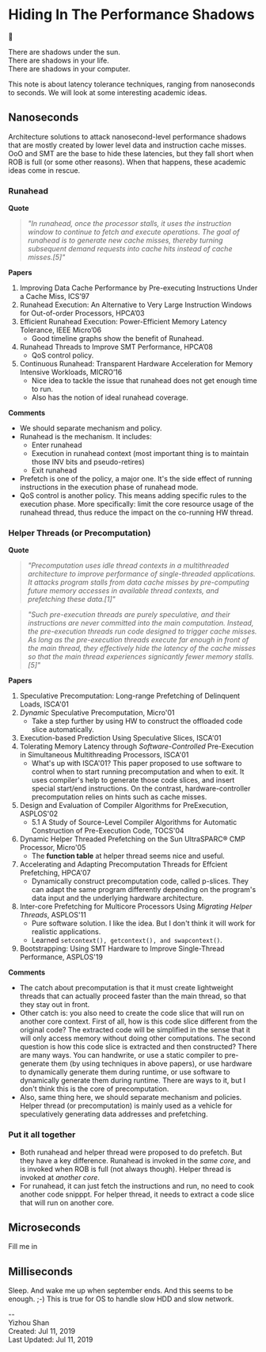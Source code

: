 # Hiding In The Performance Shadows

:vertical_traffic_light:

There are shadows under the sun.  
There are shadows in your life.  
There are shadows in your computer.  

This note is about latency tolerance techniques,
ranging from nanoseconds to seconds. We will look at some
interesting academic ideas.

## Nanoseconds

Architecture solutions to attack nanosecond-level performance shadows
that are mostly created by lower level data and instruction cache misses.
OoO and SMT are the base to hide these latencies, but they fall short
when ROB is full (or some other reasons).
When that happens, these academic ideas come in rescue.

### Runahead

**Quote**
> *"In runahead, once the processor stalls, it uses the instruction window to
> continue to fetch and execute operations. The goal of runahead is to generate
> new cache misses, thereby turning subsequent demand requests into cache hits
> instead of cache misses.[5]"*

**Papers**

1. Improving Data Cache Performance by Pre-executing Instructions Under a Cache Miss, ICS’97
2. Runahead Execution: An Alternative to Very Large Instruction Windows for Out-of-order Processors, HPCA’03
3. Efficient Runahead Execution: Power-Efficient Memory Latency Tolerance, IEEE Micro’06
    - Good timeline graphs show the benefit of Runahead.
4. Runahead Threads to Improve SMT Performance, HPCA’08
    - QoS control policy.
5. Continuous Runahead: Transparent Hardware Acceleration for Memory Intensive Workloads, MICRO’16
    - Nice idea to tackle the issue that runahead does not get enough time to run.
    - Also has the notion of ideal runahead coverage.

**Comments**

- We should separate mechanism and policy.
- Runahead is the mechanism. It includes:
    - Enter runahead
    - Execution in runahead context (most important thing is to maintain those INV bits and pseudo-retires)
    - Exit runahead
- Prefetch is one of the policy, a major one. It's the side effect of running instructions in the execution phase of runahead mode.
- QoS control is another policy. This means adding specific rules to the execution phase. More specifically: limit the core resource usage of the runahead thread, thus reduce the impact on the co-running HW thread.


### Helper Threads (or Precomputation)

**Quote**
> *"Precomputation uses idle thread contexts in a multithreaded architecture
> to improve performance of single-threaded applications.
> It attacks program stalls from data cache misses by
> pre-computing future memory accesses in available thread
> contexts, and prefetching these data.[1]"*

> *"Such pre-execution threads are
> purely speculative, and their instructions are never committed
> into the main computation. Instead, the pre-execution
> threads run code designed to trigger cache misses. As long
> as the pre-execution threads execute far enough in front of
> the main thread, they effectively hide the latency of the
> cache misses so that the main thread experiences signicantly fewer memory stalls.[5]"*

**Papers**

1. Speculative Precomputation: Long-range Prefetching of Delinquent Loads, ISCA'01
2. *Dynamic* Speculative Precomputation, Micro'01
    - Take a step further by using HW to construct the offloaded code slice automatically.
3. Execution-based Prediction Using Speculative Slices, ISCA'01
4. Tolerating Memory Latency through *Software-Controlled* Pre-Execution in Simultaneous Multithreading Processors, ISCA'01
    - What's up with ISCA'01? This paper proposed to use software to control
    when to start running precomputation and when to exit. It uses compiler's
    help to generate those code slices, and insert special start/end instructions.
    On the contrast, hardware-controller precomputation relies on hints such
    as cache misses.
5. Design and Evaluation of Compiler Algorithms for PreExecution, ASPLOS'02
    - 5.1 A Study of Source-Level Compiler Algorithms for Automatic Construction of Pre-Execution Code, TOCS'04
6. Dynamic Helper Threaded Prefetching on the Sun UltraSPARC® CMP Processor, Micro'05
    - The **function table** at helper thread seems nice and useful.
7. Accelerating and Adapting Precomputation Threads for Effcient Prefetching, HPCA'07
    - Dynamically construct precomputation code, called p-slices. They can adapt
    the same program differently depending on the program's data input and the underlying
    hardware architecture.
8. Inter-core Prefetching for Multicore Processors Using *Migrating Helper Threads*, ASPLOS'11
    - Pure software solution. I like the idea. But I don't think it will
    work for realistic applications.
    - Learned `setcontext(), getcontext(), and swapcontext()`.
9. Bootstrapping: Using SMT Hardware to Improve Single-Thread Performance, ASPLOS'19

**Comments**

- The catch about precomputation is that it must create lightweight threads
  that can actually proceed faster than the main thread, so that they
  stay out in front.
- Other catch is: you also need to create the code slice that will
  run on another core context. First of all, how is this code slice different
  from the original code? The extracted code will be simplified in the sense
  that it will only access memory without doing other computations.
  The second question is how this code slice is extracted and then constructed?
  There are many ways. You can handwrite, or use a static compiler to pre-generate
  them (by using techniques in above papers), or use hardware to dynamically
  generate them during runtime, or use software to dynamically generate them during runtime.
  There are ways to it, but I don't think this is the core of precomputation.
- Also, same thing here, we should separate mechanism and policies.
  Helper thread (or precomputation) is mainly used as a vehicle
  for speculatively generating data addresses and prefetching.

### Put it all together

- Both runahead and helper thread were proposed to do prefetch.
  But they have a key difference. Runahead is invoked in the *same core*, and is invoked
  when ROB is full (not always though). Helper thread is invoked at *another core*.
- For runahead, it can just fetch the instructions and run, no need to cook another code snipppt.
  For helper thread, it needs to extract a code slice that will run on another core.

## Microseconds

Fill me in

## Milliseconds

Sleep. And wake me up when september ends. And this seems to be enough. ;-)
This is true for OS to handle slow HDD and slow network.


--  
Yizhou Shan  
Created: Jul 11, 2019  
Last Updated: Jul 11, 2019
